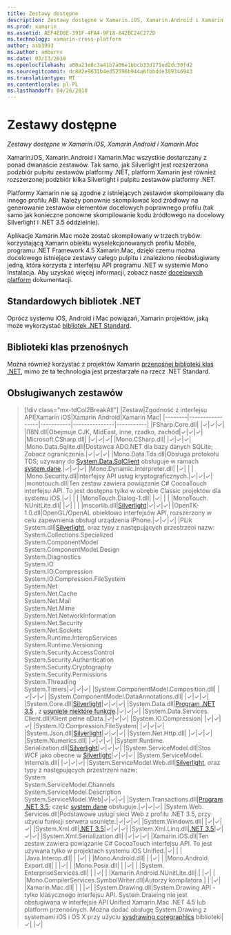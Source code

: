 ```yaml
---
title: Zestawy dostępne
description: Zestawy dostępne w Xamarin.iOS, Xamarin.Android i Xamarin.Mac
ms.prod: xamarin
ms.assetid: AEF4ED0E-391F-4FA4-9F18-842BC24C272D
ms.technology: xamarin-cross-platform
author: asb3993
ms.author: amburns
ms.date: 03/13/2018
ms.openlocfilehash: a80a23e8c3a41b7a06e1bbcb33d171ed2dc30fd2
ms.sourcegitcommit: dc882e9631b4ed52596b944a6fbbdde309346943
ms.translationtype: MT
ms.contentlocale: pl-PL
ms.lasthandoff: 04/26/2018
---
```

# <a name="available-assemblies"></a>Zestawy dostępne

_Zestawy dostępne w Xamarin.iOS, Xamarin.Android i Xamarin.Mac_

Xamarin.iOS, Xamarin.Android i Xamarin.Mac wszystkie dostarczany z ponad dwanaście zestawów. Tak samo, jak Silverlight jest rozszerzona podzbiór pulpitu zestawów platformy .NET, platform Xamarin jest również rozszerzonej podzbiór kilka Silverlight i pulpitu zestawów platformy .NET.

Platformy Xamarin nie są zgodne z istniejących zestawów skompilowany dla innego profilu ABI. Należy ponownie skompilować kod źródłowy na generowanie zestawów elementów docelowych poprawnego profilu (tak samo jak konieczne ponowne skompilowanie kodu źródłowego na docelowy Silverlight i .NET 3.5 oddzielnie).

Aplikacje Xamarin.Mac może zostać skompilowany w trzech trybów: korzystającą Xamarin obiektu wyselekcjonowanych profilu Mobile, programu .NET Framework 4.5 Xamarin.Mac, dzięki czemu można docelowego istniejące zestawy całego pulpitu i znaleziono nieobsługiwany jedną, która korzysta z interfejsu API programu .NET w systemie Mono Instalacja. Aby uzyskać więcej informacji, zobacz nasze [docelowych platform](~/mac/platform/target-framework.md) dokumentacji.


## <a name="net-standard-libraries"></a>Standardowych bibliotek .NET

Oprócz systemu iOS, Android i Mac powiązań, Xamarin projektów, jaką może wykorzystać [bibliotek .NET Standard](~/cross-platform/app-fundamentals/net-standard.md).

## <a name="portable-class-libraries"></a>Biblioteki klas przenośnych
 
Można również korzystać z projektów Xamarin [przenośnej biblioteki klas .NET](~/cross-platform/app-fundamentals/pcl.md), mimo że ta technologia jest przestarzałe na rzecz .NET Standard.

## <a name="supported-assemblies"></a>Obsługiwanych zestawów

> [!div class="mx-tdCol2BreakAll"]
> |Zestaw|Zgodność z interfejsu API|Xamarin iOS|Xamarin Android|Xamarin Mac|
> |--------|-----------------|-----------|---------------|-----------|
> |FSharp.Core.dll| |✓|✓|✓|
> |l18N.dll|Obejmuje CJK, MidEast, inne, rzadko, zachód|✓|✓|✓|
> |Microsoft.CSharp.dll| |✓|✓|✓|
> |Mono.CSharp.dll| |✓|✓|✓|
> |Mono.Data.Sqlite.dll|Dostawca ADO.NET dla bazy danych SQLite; Zobacz ograniczenia.|✓|✓|✓|
> |Mono.Data.Tds.dll|Obsługa protokołu TDS; używany do [System.Data.SqlClient](https://developer.xamarin.com/api/namespace/System.Data.SqlClient/) obsługuje w ramach [system.dane](https://developer.xamarin.com/api/namespace/System.Data/).|✓|✓|✓|
> |Mono.Dynamic.&#8203;Interpreter.dll| |✓| | |
> |Mono.Security.dll|Interfejsy API usług kryptograficznych.|✓|✓|✓|
> |monotouch.dll|Ten zestaw zawiera powiązanie C# CocoaTouch interfejsu API. To jest dostępna tylko w obrębie Classic projektów dla systemu iOS.|✓| | |
> |MonoTouch.&#8203;Dialog-1.dll| |✓| | |
> |MonoTouch.&#8203;NUnitLite.dll| |✓| | |
> |mscorlib.dll|[Silverlight](https://msdn.microsoft.com/library/cc838194(VS.95).aspx)|✓|✓|✓|
> |OpenTK-1.0.dll|OpenGL/OpenAL obiektowo interfejsów API, rozszerzony w celu zapewnienia obsługi urządzenia iPhone.|✓|✓|✓|
> |PLik System.dll|[Silverlight](https://msdn.microsoft.com/library/cc838194(VS.95).aspx), oraz typy z następujących przestrzeni nazw:<br />System.Collections.Specialized<br />System.&#8203;ComponentModel<br />System.ComponentModel.Design<br />System.Diagnostics<br />System.IO<br />System.IO.Compression<br />System.IO.Compression.FileSystem<br />System.Net<br />System.Net.Cache<br />System.Net.Mail<br />System.Net.Mime<br />System.Net.&#8203;NetworkInformation<br />System.Net.Security<br />System.Net.Sockets<br />System.Runtime.&#8203;InteropServices<br />System.Runtime.Versioning<br />System.Security.&#8203;AccessControl<br />System.Security.Authentication<br />System.Security.&#8203;Cryptography<br />System.Security.Permissions<br />System.Threading<br />System.Timers|✓|✓|✓|
> |System.&#8203;ComponentModel.&#8203;Composition.dll| |✓|✓|✓|
> |System.&#8203;ComponentModel.&#8203;DataAnnotations.dll| |✓|✓|✓|
> |System.Core.dll|[Silverlight](https://msdn.microsoft.com/library/cc838194(VS.95).aspx)|✓|✓|✓|
> |System.Data.dll|[Program .NET 3.5](http://msdn.microsoft.com/library/ms229335.aspx) , z [usunięte niektóre funkcje](~/ios/data-cloud/system.data.md).|✓|✓|✓|
> |System.Data.&#8203;Services.&#8203;Client.dll|Klient pełne oData.|✓|✓|✓|
> |System.IO.&#8203;Compression| |✓|✓|✓|
> |System.IO.&#8203;Compression.&#8203;FileSystem| |✓|✓|✓|
> |System.Json.dll|[Silverlight](http://msdn.microsoft.com/library/cc838194(VS.95).aspx)|✓|✓|✓|
> |System.Net.&#8203;Http.dll| |✓|✓|✓|
> |System.&#8203;Numerics.dll| |✓|✓|✓|
> |System.Runtime.&#8203;Serialization.dll|[Silverlight](http://msdn.microsoft.com/library/cc838194(VS.95).aspx)|✓|✓|✓|
> |System.&#8203;ServiceModel.dll|Stos WCF jako obecne w [Silverlight](http://msdn.microsoft.com/library/cc838194(VS.95).aspx)|✓|✓|✓|
> |System.&#8203;ServiceModel.&#8203;Internals.dll| |✓|✓|✓|
> |System.&#8203;ServiceModel.&#8203;Web.dll|[Silverlight](http://msdn.microsoft.com/library/cc838194(VS.95).aspx), oraz typy z następujących przestrzeni nazw: <br />System<br />System.ServiceModel.Channels<br />System.ServiceModel.Description<br />System.ServiceModel.Web|✓|✓|✓|
> |System.&#8203;Transactions.dll|[Program .NET 3.5](http://msdn.microsoft.com/library/ms229335.aspx); część [system.dane](~/ios/data-cloud/system.data.md) obsługuje.|✓|✓|✓|
> |System.Web.&#8203;Services.dll|Podstawowe usługi sieci Web z profilu .NET 3.5, przy użyciu funkcji serwera usunięte.|✓|✓|✓|
> |System.&#8203;Windows.dll| |✓|✓|✓|
> |System.&#8203;Xml.dll|[.NET 3.5](http://msdn.microsoft.com/library/ms229335.aspx)|✓|✓|✓|
> |System.Xml.&#8203;Linq.dll|[.NET 3.5](http://msdn.microsoft.com/library/ms229335.aspx)|✓|✓|✓|
> |System.Xml.Serialization.dll| |✓|✓|✓|
> |Xamarin.iOS.dll|Ten zestaw zawiera powiązanie C# CocoaTouch interfejsu API. To jest używana tylko w projektach systemu iOS Unified.|✓| | |
> |Java.Interop.dll| | |✓| |
> |Mono.Android.dll| | |✓| |
> |Mono.Android.&#8203;Export.dll| | |✓| |
> |Mono.Posix.dll| | |✓| |
> |System.&#8203;EnterpriseServices.dll| | |✓| |
> |Xamarin.Android.&#8203;NUnitLite.dll| | |✓| |
> |Mono.CompilerServices.&#8203;SymbolWriter.dll|Autorzy kompilatora.| | |✓|
> |Xamarin.Mac.dll| | | |✓|
> |System.&#8203;Drawing.dll|System.Drawing API - tylko klasycznego interfejsu API. System.Drawing nie jest obsługiwana w interfejsie API Unified Xamarin.Mac .NET 4.5 lub platform przenośnych. Można dodać obsługę System.Drawing z systemami iOS i OS X przy użyciu [sysdrawing coregraphics](https://github.com/mono/sysdrawing-coregraphics) biblioteki|✓| |✓|
